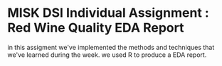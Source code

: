 # MISK DSI Individual Assignment : Red Wine Quality EDA Report

in this assigment we've implemented the methods and techniques that we've learned during the week. we used R to produce a EDA report.

